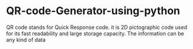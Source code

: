 # QR-code-Generator-using-python
QR code stands for Quick Response code. it is 2D pictographic code used for its fast readability and large storage capacity. The information can be any kind of data
